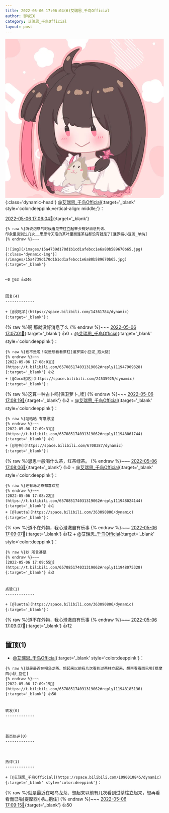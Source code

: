 ```yaml
---
title: 2022-05-06 17:06:04(6)艾瑞思_千鸟Official
author: 御坂IO
category: 艾瑞思_千鸟Official
layout: post
---
```


![img](/images/7e08840c56f251de28bdf766b647bd5fe9a5d50a.jpg){:class='dynamic-head'}
[@艾瑞思_千鸟Official](https://space.bilibili.com/1090010845/dynamic){:target='_blank' style='color:deeppink;vertical-align: middle;'}：

[2022-05-06 17:06:04🔗](https://t.bilibili.com/657085174031319062){:target='_blank'}

~~~
{% raw %}听说泡茶的时候看见茶柱立起来会有好消息到访、
印象里见到过几次……思思今天泡的茶叶里面连茶柱都没有就是了[暹罗猫小豆泥_单纯]
{% endraw %}~~~

[![img](/images/15a4739d170d1b1cd1afebcc1e6a80b589670b65.jpg){:class='dynamic-img'}](/images/15a4739d170d1b1cd1afebcc1e6a80b589670b65.jpg){:target='_blank'}


↪️0 💬63 👍346


回复(4)
-------------

+ [@没吃羊](https://space.bilibili.com/14361784/dynamic){:target='_blank'}：
~~~
{% raw %}啊 那就没好消息了么
{% endraw %}~~~
[2022-05-06 17:07:01🔗](https://t.bilibili.com/657085174031319062#reply111947953936){:target='_blank'} 👍0
    + [@艾瑞思_千鸟Official](https://space.bilibili.com/1090010845/dynamic){:target='_blank' style='color:deeppink'}：
~~~
{% raw %}也不是啦！就是想看看茶柱[暹罗猫小豆泥_抱大腿]
{% endraw %}~~~
[2022-05-06 17:08:01🔗](https://t.bilibili.com/657085174031319062#reply111947909328){:target='_blank'} 👍2
+ [@Coco粘粘](https://space.bilibili.com/24535925/dynamic){:target='_blank'}：
~~~
{% raw %}这算一种占卜吗[保卫萝卜_哇]
{% endraw %}~~~
[2022-05-06 17:08:19🔗](https://t.bilibili.com/657085174031319062#reply111947995568){:target='_blank'} 👍2
    + [@艾瑞思_千鸟Official](https://space.bilibili.com/1090010845/dynamic){:target='_blank' style='color:deeppink'}：
~~~
{% raw %}哈哈哈 有意思捏
{% endraw %}~~~
[2022-05-06 17:09:31🔗](https://t.bilibili.com/657085174031319062#reply111948061744){:target='_blank'} 👍1
+ [@地书](https://space.bilibili.com/6708387/dynamic){:target='_blank'}：
~~~
{% raw %}思思一般喝什么茶，红茶绿茶。
{% endraw %}~~~
[2022-05-06 17:08:06🔗](https://t.bilibili.com/657085174031319062#reply111948016176){:target='_blank'} 👍0
    + [@艾瑞思_千鸟Official](https://space.bilibili.com/1090010845/dynamic){:target='_blank' style='color:deeppink'}：
~~~
{% raw %}还有乌龙茶都喜欢捏
{% endraw %}~~~
[2022-05-06 17:08:22🔗](https://t.bilibili.com/657085174031319062#reply111948024144){:target='_blank'} 👍1
+ [@luetta](https://space.bilibili.com/363090806/dynamic){:target='_blank'}：
~~~
{% raw %}道不在外物，我心澄澈自有乐事
{% endraw %}~~~
[2022-05-06 17:09:07🔗](https://t.bilibili.com/657085174031319062#reply111948181168){:target='_blank'} 👍12
    + [@艾瑞思_千鸟Official](https://space.bilibili.com/1090010845/dynamic){:target='_blank' style='color:deeppink'}：
~~~
{% raw %}妙 所言甚是
{% endraw %}~~~
[2022-05-06 17:09:55🔗](https://t.bilibili.com/657085174031319062#reply111948075328){:target='_blank'} 👍3


点赞(1)
-------------

+ [@luetta](https://space.bilibili.com/363090806/dynamic){:target='_blank'}：
~~~
{% raw %}道不在外物，我心澄澈自有乐事
{% endraw %}~~~
[2022-05-06 17:09:07🔗](https://t.bilibili.com/657085174031319062#reply111948181168){:target='_blank'} 👍12


置顶(1)
-------------

+ [@艾瑞思_千鸟Official](https://space.bilibili.com/1090010845/dynamic){:target='_blank' style='color:deeppink'}：
~~~
{% raw %}就是最近在喝乌龙茶、想起来以前有几次看到过茶柱立起来，想再看看而已啦[提摩西小队_抱住]
{% endraw %}~~~
[2022-05-06 17:09:15🔗](https://t.bilibili.com/657085174031319062#reply111948185136){:target='_blank'} 👍50


转发(0)
-------------



首页热评(0)
-------------



热评(1)
-------------

+ [@艾瑞思_千鸟Official](https://space.bilibili.com/1090010845/dynamic){:target='_blank' style='color:deeppink'}：
~~~
{% raw %}就是最近在喝乌龙茶、想起来以前有几次看到过茶柱立起来，想再看看而已啦[提摩西小队_抱住]
{% endraw %}~~~
[2022-05-06 17:09:15🔗](https://t.bilibili.com/657085174031319062#reply111948185136){:target='_blank'} 👍50


